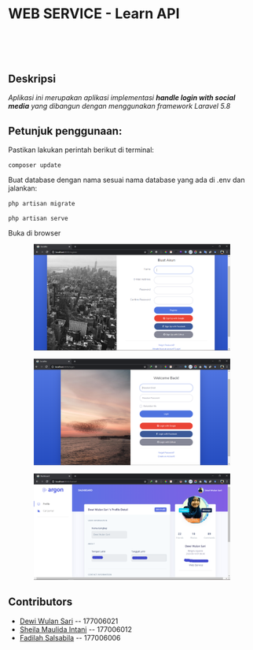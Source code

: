 <h1>WEB SERVICE - Learn API <h1><br>

## Deskripsi
*Aplikasi ini merupakan aplikasi implementasi <b>handle login with social media</b> yang dibangun dengan menggunakan framework Laravel 5.8*  

## Petunjuk penggunaan:

Pastikan lakukan perintah berikut di terminal:
```console
composer update
```
Buat database dengan nama sesuai nama database yang ada di .env dan jalankan:
```console
php artisan migrate
```
```console
php artisan serve
```
Buka di browser

<p align="center"><img src="Dokumentasi/register.png" width="400"></p>
<p align="center"><img src="Dokumentasi/login.png" width="400"></p>
<p align="center"><img src="Dokumentasi/home_google.png" width="400"></p>


## Contributors
- [Dewi Wulan Sari](https://github.com/dewiwss) -- 177006021
- [Sheila Maulida Intani](https://github.com/sheilamaulidaintani) -- 177006012
- [Fadilah Salsabila](https://github.com/fadilahsalsa) -- 177006006
